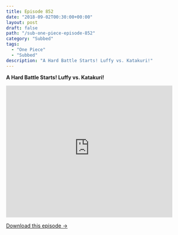 ```yaml
---
title: Episode 852
date: "2018-09-02T00:30:00+00:00"
layout: post
draft: false
path: "/sub-one-piece-episode-852"
category: "Subbed"
tags:
  - "One Piece"
  - "Subbed"
description: "A Hard Battle Starts! Luffy vs. Katakuri!"
---
```


**A Hard Battle Starts! Luffy vs. Katakuri!**

<iframe width="640" height="360" src="https://www.rapidvideo.com/e/G6FRPHAZ29" frameborder="0" marginwidth=0 marginheight=0 scrolling=no allowfullscreen style="max-width:90%;"></iframe>

<a href="http://ouo.io/qs/eCodkFEQ?s=https://www.rapidvideo.com/d/G6FRPHAZ29" class="styled_a">Download this episode →</a>

